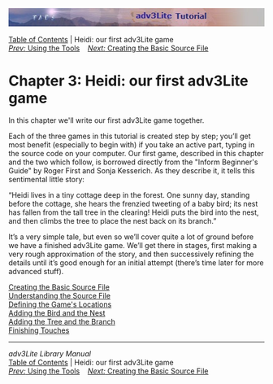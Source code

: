 ![](topbar.jpg)

[Table of Contents](toc.htm) \| Heidi: our first adv3Lite game  
[*Prev:* Using the Tools](using.htm)    [*Next:* Creating the Basic
Source File](basicsource.htm)    

# Chapter 3: Heidi: our first adv3Lite game

In this chapter we'll write our first adv3Lite game together.

Each of the three games in this tutorial is created step by step; you’ll
get most benefit (especially to begin with) if you take an active part,
typing in the source code on your computer. Our first game, described in
this chapter and the two which follow, is borrowed directly from the
"Inform Beginner's Guide" by Roger First and Sonja Kesserich. As they
describe it, it tells this sentimental little story:

“Heidi lives in a tiny cottage deep in the forest. One sunny day,
standing before the cottage, she hears the frenzied tweeting of a baby
bird; its nest has fallen from the tall tree in the clearing! Heidi puts
the bird into the nest, and then climbs the tree to place the nest back
on its branch.”

It’s a very simple tale, but even so we’ll cover quite a lot of ground
before we have a finished adv3Lite game. We’ll get there in stages,
first making a very rough approximation of the story, and then
successively refining the details until it’s good enough for an initial
attempt (there’s time later for more advanced stuff).

[Creating the Basic Source File](basicsource.htm)  
[Understanding the Source File](understanding.htm)  
[Defining the Game's Locations](locations.htm)  
[Adding the Bird and the Nest](bird.htm)  
[Adding the Tree and the Branch](tree.htm)  
[Finishing Touches](finishing.htm)  

------------------------------------------------------------------------

*adv3Lite Library Manual*  
[Table of Contents](toc.htm) \| Heidi: our first adv3Lite game  
[*Prev:* Using the Tools](using.htm)    [*Next:* Creating the Basic
Source File](basicsource.htm)    
